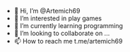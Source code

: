 - 👋 Hi, I’m @Artemich69
- 👀 I’m interested in play games
- 🌱 I’m currently learning programming
- 💞️ I’m looking to collaborate on ...
- 📫 How to reach me t.me/artemich69

<!---
Artemich69/Artemich69 is a ✨ special ✨ repository because its `README.md` (this file) appears on your GitHub profile.
You can click the Preview link to take a look at your changes.
--->
